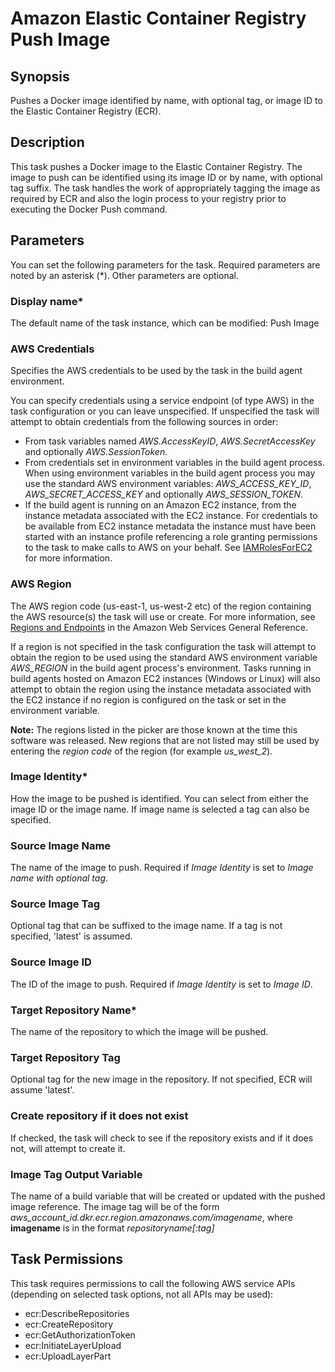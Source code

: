 # Amazon Elastic Container Registry Push Image<a name="ecr-pushimage"></a>

## Synopsis<a name="synopsis"></a>

Pushes a Docker image identified by name, with optional tag, or image ID to the Elastic Container Registry \(ECR\)\.

## Description<a name="description"></a>

This task pushes a Docker image to the Elastic Container Registry\. The image to push can be identified using its image ID or by name, with optional tag suffix\. The task handles the work of appropriately tagging the image as required by ECR and also the login process to your registry prior to executing the Docker Push command\.

## Parameters<a name="parameters"></a>

You can set the following parameters for the task\. Required parameters are noted by an asterisk \(\*\)\. Other parameters are optional\.

### Display name\*<a name="display-name"></a>

The default name of the task instance, which can be modified: Push Image

### AWS Credentials<a name="aws-credentials"></a>

Specifies the AWS credentials to be used by the task in the build agent environment\.

You can specify credentials using a service endpoint \(of type AWS\) in the task configuration or you can leave unspecified\. If unspecified the task will attempt to obtain credentials from the following sources in order:
+ From task variables named *AWS\.AccessKeyID*, *AWS\.SecretAccessKey* and optionally *AWS\.SessionToken*\.
+ From credentials set in environment variables in the build agent process\. When using environment variables in the build agent process you may use the standard AWS environment variables: *AWS\_ACCESS\_KEY\_ID*, *AWS\_SECRET\_ACCESS\_KEY* and optionally *AWS\_SESSION\_TOKEN*\.
+ If the build agent is running on an Amazon EC2 instance, from the instance metadata associated with the EC2 instance\. For credentials to be available from EC2 instance metadata the instance must have been started with an instance profile referencing a role granting permissions to the task to make calls to AWS on your behalf\. See [IAMRolesForEC2](https://docs.aws.amazon.com/IAM/latest/UserGuide/id_roles_use_switch-role-ec2.html) for more information\.

### AWS Region<a name="aws-region"></a>

The AWS region code \(us\-east\-1, us\-west\-2 etc\) of the region containing the AWS resource\(s\) the task will use or create\. For more information, see [Regions and Endpoints](https://docs.aws.amazon.com/general/latest/gr/rande.html) in the Amazon Web Services General Reference\.

If a region is not specified in the task configuration the task will attempt to obtain the region to be used using the standard AWS environment variable *AWS\_REGION* in the build agent process's environment\. Tasks running in build agents hosted on Amazon EC2 instances \(Windows or Linux\) will also attempt to obtain the region using the instance metadata associated with the EC2 instance if no region is configured on the task or set in the environment variable\.

 **Note:** The regions listed in the picker are those known at the time this software was released\. New regions that are not listed may still be used by entering the *region code* of the region \(for example *us\_west\_2*\)\.

### Image Identity\*<a name="image-identity"></a>

How the image to be pushed is identified\. You can select from either the image ID or the image name\. If image name is selected a tag can also be specified\.

### Source Image Name<a name="source-image-name"></a>

The name of the image to push\. Required if *Image Identity* is set to *Image name with optional tag*\.

### Source Image Tag<a name="source-image-tag"></a>

Optional tag that can be suffixed to the image name\. If a tag is not specified, 'latest' is assumed\.

### Source Image ID<a name="source-image-id"></a>

The ID of the image to push\. Required if *Image Identity* is set to *Image ID*\.

### Target Repository Name\*<a name="target-repository-name"></a>

The name of the repository to which the image will be pushed\.

### Target Repository Tag<a name="target-repository-tag"></a>

Optional tag for the new image in the repository\. If not specified, ECR will assume 'latest'\.

### Create repository if it does not exist<a name="create-repository-if-it-does-not-exist"></a>

If checked, the task will check to see if the repository exists and if it does not, will attempt to create it\.

### Image Tag Output Variable<a name="image-tag-output-variable"></a>

The name of a build variable that will be created or updated with the pushed image reference\. The image tag will be of the form *aws\_account\_id\.dkr\.ecr\.region\.amazonaws\.com/imagename*, where **imagename** is in the format *repositoryname\[:tag\]* 

## Task Permissions<a name="task-permissions"></a>

This task requires permissions to call the following AWS service APIs \(depending on selected task options, not all APIs may be used\):
+ ecr:DescribeRepositories
+ ecr:CreateRepository
+ ecr:GetAuthorizationToken
+ ecr:InitiateLayerUpload
+ ecr:UploadLayerPart